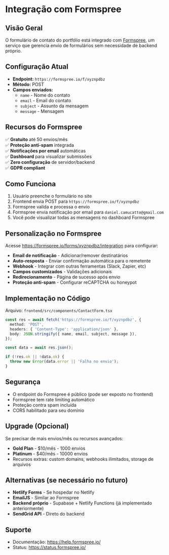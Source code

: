 # Integração com Formspree

## Visão Geral

O formulário de contato do portfólio está integrado com [Formspree](https://formspree.io/), um serviço que gerencia envio de formulários sem necessidade de backend próprio.

## Configuração Atual

- **Endpoint:** `https://formspree.io/f/xyznpdbz`
- **Método:** POST
- **Campos enviados:**
  - `name` - Nome do contato
  - `email` - Email do contato
  - `subject` - Assunto da mensagem
  - `message` - Mensagem

## Recursos do Formspree

✅ **Gratuito** até 50 envios/mês  
✅ **Proteção anti-spam** integrada  
✅ **Notificações por email** automáticas  
✅ **Dashboard** para visualizar submissões  
✅ **Zero configuração** de servidor/backend  
✅ **GDPR compliant**  

## Como Funciona

1. Usuário preenche o formulário no site
2. Frontend envia POST para `https://formspree.io/f/xyznpdbz`
3. Formspree valida e processa o envio
4. Formspree envia notificação por email para `daniel.camucatto@gmail.com`
5. Você pode visualizar todas as mensagens no dashboard Formspree

## Personalização no Formspree

Acesse https://formspree.io/forms/xyznpdbz/integration para configurar:

- **Email de notificação** - Adicionar/remover destinatários
- **Auto-resposta** - Enviar confirmação automática para o remetente
- **Webhook** - Integrar com outras ferramentas (Slack, Zapier, etc)
- **Campos customizados** - Validações adicionais
- **Redirecionamento** - Página de sucesso após envio
- **Proteção anti-spam** - Configurar reCAPTCHA ou honeypot

## Implementação no Código

Arquivo: `frontend/src/components/ContactForm.tsx`

```typescript
const res = await fetch('https://formspree.io/f/xyznpdbz', {
  method: 'POST',
  headers: { 'Content-Type': 'application/json' },
  body: JSON.stringify({ name, email, subject, message }),
});

const data = await res.json();

if (!res.ok || !data.ok) {
  throw new Error(data.error || 'Falha no envio');
}
```

## Segurança

- O endpoint do Formspree é público (pode ser exposto no frontend)
- Formspree tem rate limiting automático
- Proteção contra spam incluída
- CORS habilitado para seu domínio

## Upgrade (Opcional)

Se precisar de mais envios/mês ou recursos avançados:

- **Gold Plan** - $10/mês - 1000 envios
- **Platinum** - $40/mês - 10000 envios
- Recursos extras: custom domains, webhooks ilimitados, storage de arquivos

## Alternativas (se necessário no futuro)

- **Netlify Forms** - Se hospedar no Netlify
- **EmailJS** - Similar ao Formspree
- **Backend próprio** - Supabase + Netlify Functions (já implementado anteriormente)
- **SendGrid API** - Direto do backend

## Suporte

- Documentação: https://help.formspree.io/
- Status: https://status.formspree.io/
